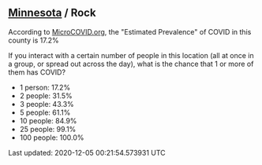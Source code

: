 
## [Minnesota](/united-states/minnesota) / Rock

According to [MicroCOVID.org](http://microcovid.org),
the "Estimated Prevalence" of COVID in this county is 17.2%

If you interact with a certain number of people in this location
(all at once in a group, or spread out across the day), what is the chance that
1 or more of them has COVID?

- 1 person: 17.2%
- 2 people: 31.5%
- 3 people: 43.3%
- 5 people: 61.1%
- 10 people: 84.9%
- 25 people: 99.1%
- 100 people: 100.0%

Last updated: 2020-12-05 00:21:54.573931 UTC
